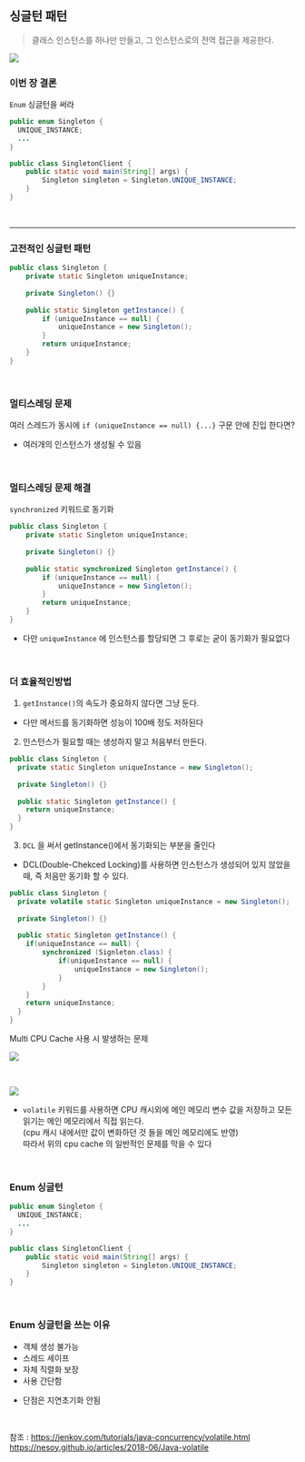 ## 싱글턴 패턴

>클래스 인스턴스를 하나만 만들고, 그 인스턴스로의 전역 접근을 제공한다.

![](https://fjp.at/assets/pages/design-patterns/singleton-pattern.png)

### 이번 장 결론
 `Enum` 싱글턴을 써라
 
```java
public enum Singleton {
  UNIQUE_INSTANCE; 
  ...
}

public class SingletonClient {
    public static void main(String[] args) {
        Singleton singleton = Singleton.UNIQUE_INSTANCE;
    }
}
```
<br>

-----

### 고전적인 싱글턴 패턴
```java
public class Singleton {
	private static Singleton uniqueInstance;
 
	private Singleton() {}
 
	public static Singleton getInstance() {
		if (uniqueInstance == null) {
			uniqueInstance = new Singleton();
		}
		return uniqueInstance;
	}
}
```

<br>

### 멀티스레딩 문제

여러 스레드가 동시에 `if (uniqueInstance == null) {...}` 구문 안에 진입 한다면?
- 여러개의 인스턴스가 생성될 수 있음

<br>

### 멀티스레딩 문제 해결

`synchronized` 키워드로 동기화
```java
public class Singleton {
	private static Singleton uniqueInstance;
 
 	private Singleton() {}
 
	public static synchronized Singleton getInstance() {
		if (uniqueInstance == null) {
			uniqueInstance = new Singleton();
		}
		return uniqueInstance;
	}
}
```
- 다만 `uniqueInstance` 에 인스턴스를 할당되면 그 후로는 굳이 동기화가 필요없다

<br>

### 더 효율적인방법 

1. `getInstance()`의 속도가 중요하지 않다면 그냥 둔다.
- 다만 메서드를 동기화하면 성능이 100배 정도 저하된다

2. 인스턴스가 필요할 때는 생성하지 말고 처음부터 만든다.

```java
public class Singleton {
  private static Singleton uniqueInstance = new Singleton();
  
  private Singleton() {}
  
  public static Singleton getInstance() {
    return uniqueInstance;
  }
}
```

3. `DCL` 을 써서 getInstance()에서 동기화되는 부분을 줄인다

- DCL(Double-Chekced Locking)를 사용하면 인스턴스가 생성되어 있지 않았을 때, 즉 처음만 동기화 할 수 있다.

```java
public class Singleton {
  private volatile static Singleton uniqueInstance = new Singleton();
  
  private Singleton() {}
  
  public static Singleton getInstance() {
    if(uniqueInstance == null) {
        synchronized (Signleton.class) {
            if(uniqueInstance == null) {
                uniqueInstance = new Singleton();
            }
        }
    }
    return uniqueInstance;
  }
} 
```

Multi CPU Cache 사용 시 발생하는 문제

![](https://nesoy.github.io/assets/posts/20180609/1.png)

<br>

![](https://jenkov.com/images/java-concurrency/java-volatile-2.png)

* `volatile` 키워드를 사용하면 CPU 캐시외에 메인 메모리 변수 값을 저장하고 모든 읽기는 메인 메모리에서 직접 읽는다.  
(cpu 캐시 내에서만 값이 변화하던 것 들을 메인 메모리에도 반영)  
따라서 위의 cpu cache 의 일반적인 문제를 막을 수 있다

<br>

### Enum 싱글턴
 
```java
public enum Singleton {
  UNIQUE_INSTANCE; 
  ...
}

public class SingletonClient {
    public static void main(String[] args) {
        Singleton singleton = Singleton.UNIQUE_INSTANCE;
    }
}
```

<br>

### Enum 싱글턴을 쓰는 이유

- 객체 생성 불가능
- 스레드 세이프
- 자체 직렬화 보장
- 사용 간단함

* 단점은 지연초기화 안됨

<br>

참조 : 
https://jenkov.com/tutorials/java-concurrency/volatile.html
https://nesoy.github.io/articles/2018-06/Java-volatile
